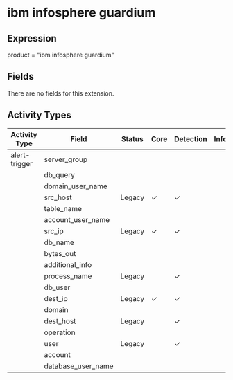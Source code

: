 ibm infosphere guardium
=======================

Expression
----------

product = "ibm infosphere guardium"

Fields
------

There are no fields for this extension.

Activity Types
--------------

| Activity Type | Field              | Status | Core     | Detection | Informational |
| ------------- | ------------------ | ------ | -------- | --------- | ------------- |
| alert-trigger | server_group       |        |          |           |               |
|               | db_query           |        |          |           |               |
|               | domain_user_name   |        |          |           |               |
|               | src_host           | Legacy | &#10003; | &#10003;  |               |
|               | table_name         |        |          |           |               |
|               | account_user_name  |        |          |           |               |
|               | src_ip             | Legacy | &#10003; | &#10003;  |               |
|               | db_name            |        |          |           |               |
|               | bytes_out          |        |          |           |               |
|               | additional_info    |        |          |           |               |
|               | process_name       | Legacy |          | &#10003;  |               |
|               | db_user            |        |          |           |               |
|               | dest_ip            | Legacy | &#10003; | &#10003;  |               |
|               | domain             |        |          |           |               |
|               | dest_host          | Legacy |          | &#10003;  |               |
|               | operation          |        |          |           |               |
|               | user               | Legacy |          | &#10003;  |               |
|               | account            |        |          |           |               |
|               | database_user_name |        |          |           |               |


